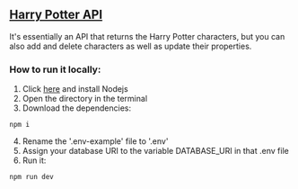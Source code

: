 ## [Harry Potter API](https://hiquepuff-node-api.herokuapp.com/)

It's essentially an API that returns the Harry Potter characters, but you can also add and delete characters as well as update their properties.

### How to run it locally:
1. Click [here](https://nodejs.org/en/download/) and install Nodejs
2. Open the directory in the terminal
3. Download the dependencies:
```
npm i
```
4. Rename the '.env-example' file to '.env'
5. Assign your database URI to the variable DATABASE_URI in that .env file
6. Run it:
```
npm run dev
```
